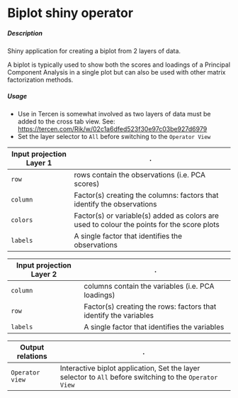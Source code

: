 # Biplot shiny operator

##### Description

Shiny application for creating a biplot from 2 layers of data.

A biplot is typically used to show both the scores and loadings of a Principal Component Analysis in a single plot but can also be used with other matrix factorization methods. 

##### Usage
- Use in Tercen is somewhat involved as two layers of data must be added to the cross tab view. See: https://tercen.com/Rik/w/02c1a6dfed523f30e97c03be927d6979
- Set the layer selector to `All` before switching to the `Operator View`

Input projection Layer 1|.
---|---
`row`           | rows contain the observations (i.e. PCA scores)
`column`        | Factor(s) creating the columns: factors that identify the observations
`colors`        | Factor(s) or variable(s) added as colors are used to colour the points for the score plots
`labels`        | A single factor that identifies the observations

Input projection Layer 2|.
---|---
`column`        | columns contain the variables (i.e. PCA loadings)
`row`           | Factor(s) creating the rows: factors that identify the variables
`labels`        | A single factor that identifies the variables

Output relations|.
---|---
`Operator view`        | Interactive biplot application, Set the layer selector to `All` before switching to the `Operator View`

